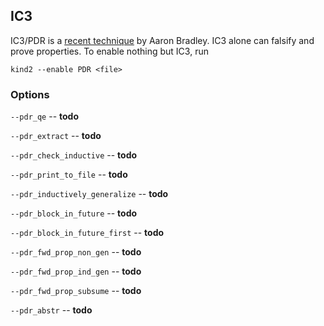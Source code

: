 ## IC3

IC3/PDR is a [recent technique](http://link.springer.com/chapter/10.1007%2F978-3-642-18275-4_7) by Aaron Bradley. IC3 alone can falsify and prove properties. To enable nothing but IC3, run

```
kind2 --enable PDR <file>
```

### Options


`--pdr_qe` -- **todo**

`--pdr_extract` -- **todo**

`--pdr_check_inductive` -- **todo**

`--pdr_print_to_file` -- **todo**

`--pdr_inductively_generalize` -- **todo**

`--pdr_block_in_future` -- **todo**

`--pdr_block_in_future_first` -- **todo**

`--pdr_fwd_prop_non_gen` -- **todo**

`--pdr_fwd_prop_ind_gen` -- **todo**

`--pdr_fwd_prop_subsume` -- **todo**

`--pdr_abstr` -- **todo**
